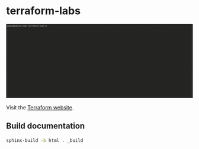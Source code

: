 # terraform-labs

![Terraform CLI](docs/img/terraform_cli_example.gif)

Visit the [Terraform website](https://www.terraform.io/).

## Build documentation

```bash
sphinx-build -b html . _build
```

